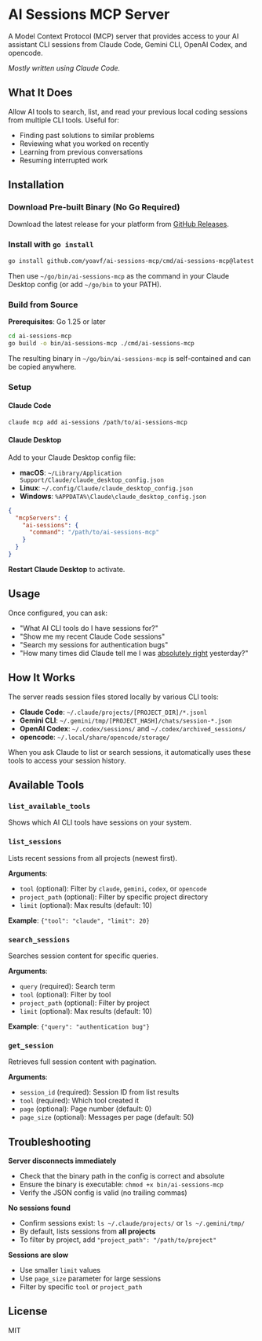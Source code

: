 # AI Sessions MCP Server

A Model Context Protocol (MCP) server that provides access to your AI assistant CLI sessions from Claude Code, Gemini CLI, OpenAI Codex, and opencode.

*Mostly written using Claude Code.*

## What It Does

Allow AI tools to search, list, and read your previous local coding sessions from multiple CLI tools. Useful for:

- Finding past solutions to similar problems
- Reviewing what you worked on recently
- Learning from previous conversations
- Resuming interrupted work

## Installation

### Download Pre-built Binary (No Go Required)

Download the latest release for your platform from [GitHub Releases](https://github.com/yoavf/ai-sessions-mcp/releases).


### Install with `go install`

```bash
go install github.com/yoavf/ai-sessions-mcp/cmd/ai-sessions-mcp@latest
```

Then use `~/go/bin/ai-sessions-mcp` as the command in your Claude Desktop config (or add `~/go/bin` to your PATH).

### Build from Source

**Prerequisites**: Go 1.25 or later

```bash
cd ai-sessions-mcp
go build -o bin/ai-sessions-mcp ./cmd/ai-sessions-mcp
```

The resulting binary in `~/go/bin/ai-sessions-mcp` is self-contained and can be copied anywhere.

### Setup

#### Claude Code

```bash
claude mcp add ai-sessions /path/to/ai-sessions-mcp
```

#### Claude Desktop

Add to your Claude Desktop config file:

- **macOS**: `~/Library/Application Support/Claude/claude_desktop_config.json`
- **Linux**: `~/.config/Claude/claude_desktop_config.json`
- **Windows**: `%APPDATA%\Claude\claude_desktop_config.json`

```json
{
  "mcpServers": {
    "ai-sessions": {
      "command": "/path/to/ai-sessions-mcp"
    }
  }
}
```

**Restart Claude Desktop** to activate.

## Usage

Once configured, you can ask:

- "What AI CLI tools do I have sessions for?"
- "Show me my recent Claude Code sessions"
- "Search my sessions for authentication bugs"
- "How many times did Claude tell me I was [absolutely right](https://absolutelyright.lol) yesterday?"

## How It Works

The server reads session files stored locally by various CLI tools:

- **Claude Code**: `~/.claude/projects/[PROJECT_DIR]/*.jsonl`
- **Gemini CLI**: `~/.gemini/tmp/[PROJECT_HASH]/chats/session-*.json`
- **OpenAI Codex**: `~/.codex/sessions/` and `~/.codex/archived_sessions/`
- **opencode**: `~/.local/share/opencode/storage/`

When you ask Claude to list or search sessions, it automatically uses these tools to access your session history.

## Available Tools

### `list_available_tools`
Shows which AI CLI tools have sessions on your system.

### `list_sessions`
Lists recent sessions from all projects (newest first).

**Arguments**:
- `tool` (optional): Filter by `claude`, `gemini`, `codex`, or `opencode`
- `project_path` (optional): Filter by specific project directory
- `limit` (optional): Max results (default: 10)

**Example**: `{"tool": "claude", "limit": 20}`

### `search_sessions`
Searches session content for specific queries.

**Arguments**:
- `query` (required): Search term
- `tool` (optional): Filter by tool
- `project_path` (optional): Filter by project
- `limit` (optional): Max results (default: 10)

**Example**: `{"query": "authentication bug"}`

### `get_session`
Retrieves full session content with pagination.

**Arguments**:
- `session_id` (required): Session ID from list results
- `tool` (required): Which tool created it
- `page` (optional): Page number (default: 0)
- `page_size` (optional): Messages per page (default: 50)

## Troubleshooting

**Server disconnects immediately**
- Check that the binary path in the config is correct and absolute
- Ensure the binary is executable: `chmod +x bin/ai-sessions-mcp`
- Verify the JSON config is valid (no trailing commas)

**No sessions found**
- Confirm sessions exist: `ls ~/.claude/projects/` or `ls ~/.gemini/tmp/`
- By default, lists sessions from **all projects**
- To filter by project, add `"project_path": "/path/to/project"`

**Sessions are slow**
- Use smaller `limit` values
- Use `page_size` parameter for large sessions
- Filter by specific `tool` or `project_path`

## License

MIT

